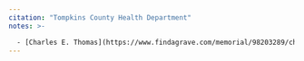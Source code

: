 ```yaml
---
citation: "Tompkins County Health Department"
notes: >-

  - [Charles E. Thomas](https://www.findagrave.com/memorial/98203289/charles-e-thomas) (1870 to 05 May 1949) was a justice of the peace in the Town of Caroline and a member of the town board.
---
```




